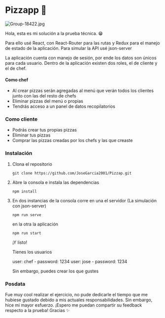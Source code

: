 # Pizzapp 🍕
![Group-18422.jpg](https://i.postimg.cc/rF9YXjK1/Group-18422.jpg)

Hola, esta es mi solución a la prueba técnica. 😁

Para ello usé React, con React-Router para las rutas y Redux para el manejo de estado de la aplicación. Para simular la API usé json-server

La aplicación cuenta con manejo de sesión, por ende los datos son únicos para cada usuario. Dentro de la aplicación existen dos roles, el de cliente y el de chef.

#### Como chef
- Al crear pizzas serán agregadas al menú que verán todos los clientes junto con las del resto de chefs
- Eliminar pizzas del menú o propias
- Tendrás acceso a un panel de datos recopilatorios


### Como cliente
- Podrás crear tus propias pizzas
- Eliminar tus pizzas
- Comprar las pizzas creadas por los chefs y las que creaste

### Instalación
1. Clona el repositorio
    ```
    git clone https://github.com/JoseGarcia2001/Pizzap.git
    ```
2. Abre la consola e instala las dependencias
     ```
    npm install
    ```
3. En dos instancias de la consola corre  en una el servidor (La simulación con json-server)
     ```
    npm run serve
    ```
    en la otra la aplicación
    ```
    npm run start
    ```
    ¡Y listo!
    
    Tienes los usuarios
    
    user: chef - password: 1234
    user: jose - password: 1234
    
    Sin embargo, puedes crear los que gustes
    
### Posdata
Fue muy cool realizar el ejercicio, no pude dedicarle el tiempo que me hubiese gustado debido a mis actuales responsabilidades. Sin embargo, hice mi mayor esfuerzo. 
¡Espero me puedan compartir su feedback respecto a la prueba! Gracias ✨
